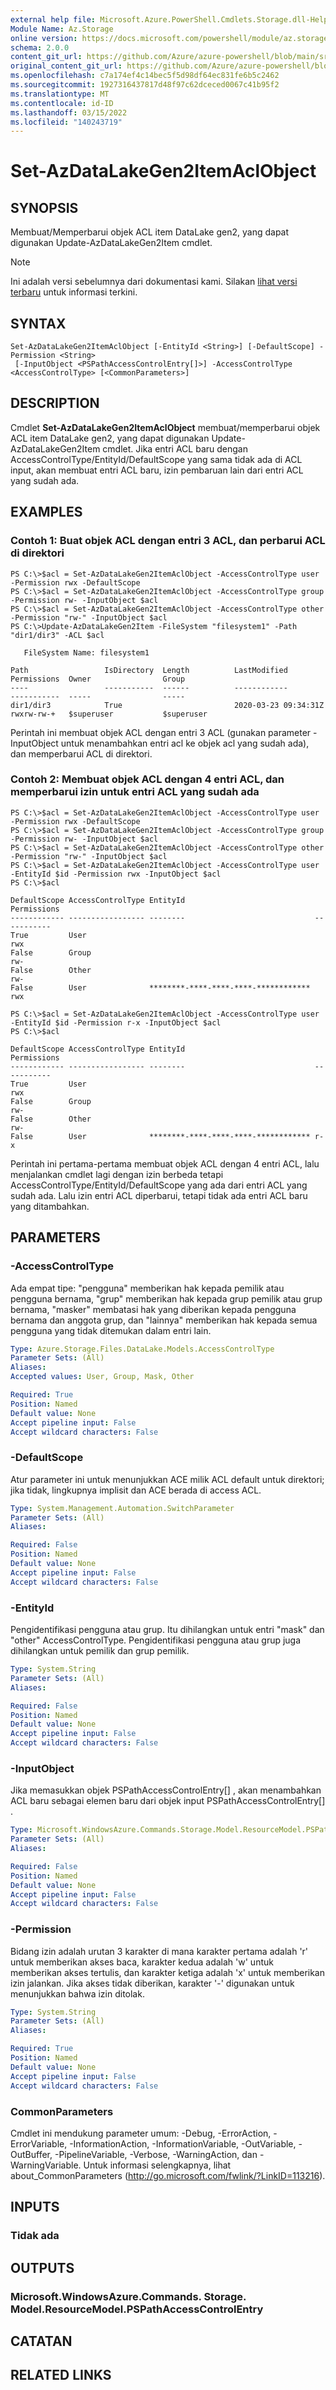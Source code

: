 ```yaml
---
external help file: Microsoft.Azure.PowerShell.Cmdlets.Storage.dll-Help.xml
Module Name: Az.Storage
online version: https://docs.microsoft.com/powershell/module/az.storage/set-azdatalakegen2itemaclobject
schema: 2.0.0
content_git_url: https://github.com/Azure/azure-powershell/blob/main/src/Storage/Storage.Management/help/Set-AzDataLakeGen2ItemAclObject.md
original_content_git_url: https://github.com/Azure/azure-powershell/blob/main/src/Storage/Storage.Management/help/Set-AzDataLakeGen2ItemAclObject.md
ms.openlocfilehash: c7a174ef4c14bec5f5d98df64ec831fe6b5c2462
ms.sourcegitcommit: 1927316437817d48f97c62dceced0067c41b95f2
ms.translationtype: MT
ms.contentlocale: id-ID
ms.lasthandoff: 03/15/2022
ms.locfileid: "140243719"
---
```

# Set-AzDataLakeGen2ItemAclObject

## SYNOPSIS
Membuat/Memperbarui objek ACL item DataLake gen2, yang dapat digunakan Update-AzDataLakeGen2Item cmdlet.

> [!NOTE]
>Ini adalah versi sebelumnya dari dokumentasi kami. Silakan [lihat versi terbaru](/powershell/module/az.storage/set-azdatalakegen2itemaclobject) untuk informasi terkini.

## SYNTAX

```
Set-AzDataLakeGen2ItemAclObject [-EntityId <String>] [-DefaultScope] -Permission <String>
 [-InputObject <PSPathAccessControlEntry[]>] -AccessControlType <AccessControlType> [<CommonParameters>]
```

## DESCRIPTION
Cmdlet **Set-AzDataLakeGen2ItemAclObject** membuat/memperbarui objek ACL item DataLake gen2, yang dapat digunakan Update-AzDataLakeGen2Item cmdlet.
Jika entri ACL baru dengan AccessControlType/EntityId/DefaultScope yang sama tidak ada di ACL input, akan membuat entri ACL baru, izin pembaruan lain dari entri ACL yang sudah ada.

## EXAMPLES

### Contoh 1: Buat objek ACL dengan entri 3 ACL, dan perbarui ACL di direktori
```
PS C:\>$acl = Set-AzDataLakeGen2ItemAclObject -AccessControlType user -Permission rwx -DefaultScope
PS C:\>$acl = Set-AzDataLakeGen2ItemAclObject -AccessControlType group -Permission rw- -InputObject $acl 
PS C:\>$acl = Set-AzDataLakeGen2ItemAclObject -AccessControlType other -Permission "rw-" -InputObject $acl
PS C:\>Update-AzDataLakeGen2Item -FileSystem "filesystem1" -Path "dir1/dir3" -ACL $acl

   FileSystem Name: filesystem1

Path                 IsDirectory  Length          LastModified         Permissions  Owner                Group               
----                 -----------  ------          ------------         -----------  -----                -----               
dir1/dir3            True                         2020-03-23 09:34:31Z rwxrw-rw-+   $superuser           $superuser
```

Perintah ini membuat objek ACL dengan entri 3 ACL (gunakan parameter -InputObject untuk menambahkan entri acl ke objek acl yang sudah ada), dan memperbarui ACL di direktori.

### Contoh 2: Membuat objek ACL dengan 4 entri ACL, dan memperbarui izin untuk entri ACL yang sudah ada
```
PS C:\>$acl = Set-AzDataLakeGen2ItemAclObject -AccessControlType user -Permission rwx -DefaultScope
PS C:\>$acl = Set-AzDataLakeGen2ItemAclObject -AccessControlType group -Permission rw- -InputObject $acl 
PS C:\>$acl = Set-AzDataLakeGen2ItemAclObject -AccessControlType other -Permission "rw-" -InputObject $acl
PS C:\>$acl = Set-AzDataLakeGen2ItemAclObject -AccessControlType user -EntityId $id -Permission rwx -InputObject $acl 
PS C:\>$acl

DefaultScope AccessControlType EntityId                             Permissions
------------ ----------------- --------                             -----------
True         User                                                   rwx        
False        Group                                                  rw-        
False        Other                                                  rw-        
False        User              ********-****-****-****-************ rwx        

PS C:\>$acl = Set-AzDataLakeGen2ItemAclObject -AccessControlType user -EntityId $id -Permission r-x -InputObject $acl 
PS C:\>$acl  

DefaultScope AccessControlType EntityId                             Permissions
------------ ----------------- --------                             -----------
True         User                                                   rwx        
False        Group                                                  rw-        
False        Other                                                  rw-        
False        User              ********-****-****-****-************ r-x
```

Perintah ini pertama-pertama membuat objek ACL dengan 4 entri ACL, lalu menjalankan cmdlet lagi dengan izin berbeda tetapi AccessControlType/EntityId/DefaultScope yang ada dari entri ACL yang sudah ada.
Lalu izin entri ACL diperbarui, tetapi tidak ada entri ACL baru yang ditambahkan.

## PARAMETERS

### -AccessControlType
Ada empat tipe: "pengguna" memberikan hak kepada pemilik atau pengguna bernama, "grup" memberikan hak kepada grup pemilik atau grup bernama, "masker" membatasi hak yang diberikan kepada pengguna bernama dan anggota grup, dan "lainnya" memberikan hak kepada semua pengguna yang tidak ditemukan dalam entri lain.

```yaml
Type: Azure.Storage.Files.DataLake.Models.AccessControlType
Parameter Sets: (All)
Aliases:
Accepted values: User, Group, Mask, Other

Required: True
Position: Named
Default value: None
Accept pipeline input: False
Accept wildcard characters: False
```

### -DefaultScope
Atur parameter ini untuk menunjukkan ACE milik ACL default untuk direktori; jika tidak, lingkupnya implisit dan ACE berada di access ACL.

```yaml
Type: System.Management.Automation.SwitchParameter
Parameter Sets: (All)
Aliases:

Required: False
Position: Named
Default value: None
Accept pipeline input: False
Accept wildcard characters: False
```

### -EntityId
Pengidentifikasi pengguna atau grup.
Itu dihilangkan untuk entri "mask" dan "other" AccessControlType.
Pengidentifikasi pengguna atau grup juga dihilangkan untuk pemilik dan grup pemilik.

```yaml
Type: System.String
Parameter Sets: (All)
Aliases:

Required: False
Position: Named
Default value: None
Accept pipeline input: False
Accept wildcard characters: False
```

### -InputObject
Jika memasukkan objek PSPathAccessControlEntry\[\] , akan menambahkan ACL baru sebagai elemen baru dari objek input PSPathAccessControlEntry\[\] .

```yaml
Type: Microsoft.WindowsAzure.Commands.Storage.Model.ResourceModel.PSPathAccessControlEntry[]
Parameter Sets: (All)
Aliases:

Required: False
Position: Named
Default value: None
Accept pipeline input: False
Accept wildcard characters: False
```

### -Permission
Bidang izin adalah urutan 3 karakter di mana karakter pertama adalah 'r' untuk memberikan akses baca, karakter kedua adalah 'w' untuk memberikan akses tertulis, dan karakter ketiga adalah 'x' untuk memberikan izin jalankan.
Jika akses tidak diberikan, karakter '-' digunakan untuk menunjukkan bahwa izin ditolak.

```yaml
Type: System.String
Parameter Sets: (All)
Aliases:

Required: True
Position: Named
Default value: None
Accept pipeline input: False
Accept wildcard characters: False
```

### CommonParameters
Cmdlet ini mendukung parameter umum: -Debug, -ErrorAction, -ErrorVariable, -InformationAction, -InformationVariable, -OutVariable, -OutBuffer, -PipelineVariable, -Verbose, -WarningAction, dan -WarningVariable. Untuk informasi selengkapnya, lihat about_CommonParameters (http://go.microsoft.com/fwlink/?LinkID=113216).

## INPUTS

### Tidak ada

## OUTPUTS

### Microsoft.WindowsAzure.Commands. Storage. Model.ResourceModel.PSPathAccessControlEntry

## CATATAN

## RELATED LINKS
